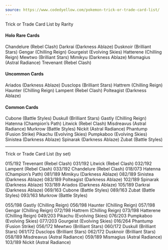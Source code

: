 ```yaml
---
source: https://www.codedyellow.com/pokemon-trick-or-trade-card-list/
---
```


Trick or Trade Card List by Rarity
#### Holo Rare Cards
Chandelure  (Rebel Clash)
Darkrai  (Darkness Ablaze)
Dusknoir  (Brilliant Stars)
Gengar  (Chilling Reign)
Gourgeist  (Evolving Skies)
Hatterene  (Chilling Reign)
Mewtwo  (Brilliant Stars)
Mimikyu  (Darkness Ablaze)
Mismagius (Astral Radiance)
Trevenant  (Rebel Clash)
#### Uncommon Cards
Ariados  (Darkness Ablaze)
Dusclops  (Brilliant Stars)
Hattrem  (Chilling Reign)
Haunter (Chilling Reign)
Lampent  (Rebel Clash)
Polteagist  (Darkness Ablaze)
#### Common Cards
Cubone  (Battle Styles)
Duskull  (Brilliant Stars)
Gastly  (Chilling Reign)
Hatenna  (Champion’s Path)
Litwick (Rebel Clash)
Misdreavus  (Astral Radiance)
Murkrow  (Battle Styles)
Nickit  (Astral Radiance)
Phantump  (Fusion Strike)
Pikachu  (Evolving Skies)
Pumpkaboo  (Evolving Skies)
Sinistea (Darkness Ablaze)
Spinarak  (Darkness Ablaze)
Zubat  (Battle Styles)

----

Trick or Trade Card List (by set)
 

015/192  Trevenant  (Rebel Clash)
031/192  Litwick  (Rebel Clash)
032/192  Lampent  (Rebel Clash)
033/192   Chandelure  (Rebel Clash)
018/073  Hatenna  (Champion’s Path)
081/189   Mimikyu  (Darkness Ablaze)
082/189  Sinistea  (Darkness Ablaze)
083/189  Polteagist  (Darkness Ablaze)
102/189  Spinarak  (Darkness Ablaze)
103/189  Ariados  (Darkness Ablaze)
105/189   Darkrai  (Darkness Ablaze)
069/163  Cubone  (Battle Styles)
089/163  Zubat  (Battle Styles)
093/163  Murkrow  (Battle Styles)

055/198  Gastly  (Chilling Reign)
056/198  Haunter  (Chilling Reign)
057/198   Gengar  (Chilling Reign)
072/198  Hattrem  (Chilling Reign)
073/198   Hatterene  (Chilling Reign)
049/203  Pikachu  (Evolving Skies)
076/203  Pumpkaboo  (Evolving Skies)
077/203   Gourgeist  (Evolving Skies)
016/264  Phantump  (Fusion Strike)
056/172   Mewtwo  (Brilliant Stars)
060/172  Duskull   (Brilliant Stars)
061/172  Dusclops  (Brilliant Stars)
062/172   Dusknoir  (Brilliant Stars)
058/189  Misdreavus  (Astral Radiance)
059/189   Mismagius  (Astral Radiance)
103/189  Nickit  (Astral Radiance)